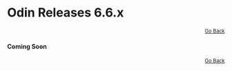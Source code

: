 # Odin Releases 6.6.x

<div style="text-align: right"><small><a href="/">Go Back</a></small></div>

#### Coming Soon

<div style="text-align: right"><small><a href="/">Go Back</a></small></div>
